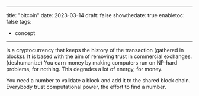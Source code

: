 
---
title: "bitcoin"
date: 2023-03-14
draft: false
showthedate: true
enabletoc: false
tags:
- concept
---

Is a cryptocurrency that keeps the history of the transaction (gathered in blocks).
It is based with the aim of removing trust in commercial exchanges. (deshumanize)
You earn money by making computers run on NP-hard problems, for nothing. 
This degrades a lot of energy, for money. 

You need a number to validate a block and add it to the shared block chain. 
Everybody trust computational power, the effort to find a number. 
